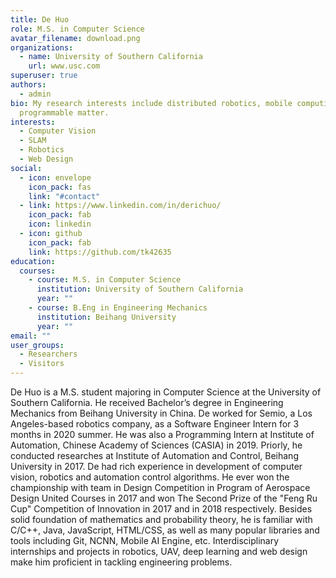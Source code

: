 ```yaml
---
title: De Huo
role: M.S. in Computer Science
avatar_filename: download.png
organizations:
  - name: University of Southern California
    url: www.usc.com
superuser: true
authors:
  - admin
bio: My research interests include distributed robotics, mobile computing and
  programmable matter.
interests:
  - Computer Vision
  - SLAM
  - Robotics
  - Web Design
social:
  - icon: envelope
    icon_pack: fas
    link: "#contact"
  - link: https://www.linkedin.com/in/derichuo/
    icon_pack: fab
    icon: linkedin
  - icon: github
    icon_pack: fab
    link: https://github.com/tk42635
education:
  courses:
    - course: M.S. in Computer Science
      institution: University of Southern California
      year: ""
    - course: B.Eng in Engineering Mechanics
      institution: Beihang University
      year: ""
email: ""
user_groups:
  - Researchers
  - Visitors
---
```

De Huo is a M.S. student majoring in Computer Science at the University of Southern California. He received Bachelor’s degree in Engineering Mechanics from Beihang University in China. De worked for Semio, a Los Angeles-based robotics company, as a Software Engineer Intern for 3 months in 2020 summer. He was also a Programming Intern at Institute of Automation, Chinese Academy of Sciences (CASIA) in 2019. Priorly, he conducted researches at Institute of Automation and Control, Beihang University in 2017. De had rich experience in development of computer vision, robotics and automation control algorithms. He ever won the championship with team in Design Competition in Program of Aerospace Design United Courses in 2017 and won The Second Prize of the "Feng Ru Cup" Competition of Innovation in 2017 and in 2018 respectively. Besides solid foundation of mathematics and probability theory, he is familiar with C/C++, Java, JavaScript, HTML/CSS, as well as many popular libraries and tools including Git, NCNN, Mobile AI Engine, etc. Interdisciplinary internships and projects in robotics, UAV, deep learning and web design make him proficient in tackling engineering problems.